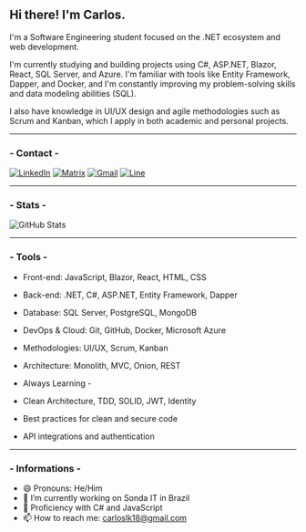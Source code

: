 <h2>Hi there! I'm Carlos.</h2>

I'm a Software Engineering student focused on the .NET ecosystem and web development.

I'm currently studying and building projects using C#, ASP.NET, Blazor, React, SQL Server, and Azure. I'm familiar with tools like Entity Framework, Dapper, and Docker, and I'm constantly improving my problem-solving skills and data modeling abilities (SQL).

I also have knowledge in UI/UX design and agile methodologies such as Scrum and Kanban, which I apply in both academic and personal projects.

<hr>

<h3>- Contact -</h3>

[![LinkedIn](https://img.shields.io/badge/LinkedIn-0077B5?style=for-the-badge&logo=linkedin&logoColor=white)](https://www.linkedin.com/in/carlosbarbosa-dev/)
[![Matrix](https://img.shields.io/badge/matrix-000000?style=for-the-badge&logo=Matrix&logoColor=white)](https://www.linkedin.com/in/carlosbarbosa-dev/)
[![Gmail](https://img.shields.io/badge/Gmail-D14836?style=for-the-badge&logo=gmail&logoColor=white)](https://www.linkedin.com/in/carlosbarbosa-dev/)
[![Line](https://img.shields.io/badge/Line-00C300?style=for-the-badge&logo=line&logoColor=white)](https://www.linkedin.com/in/carlosbarbosa-dev/)

<hr>

<h3>- Stats -</h3>

![GitHub Stats](https://github-readme-streak-stats.herokuapp.com/?user=carloslk18&theme=dark&hide_border=true)

<hr>

<h3>- Tools -</h3>

- Front-end: JavaScript, Blazor, React, HTML, CSS
- Back-end: .NET, C#, ASP.NET, Entity Framework, Dapper
- Database: SQL Server, PostgreSQL, MongoDB 
- DevOps & Cloud: Git, GitHub, Docker, Microsoft Azure
- Methodologies: UI/UX, Scrum, Kanban
- Architecture: Monolith, MVC, Onion, REST

- Always Learning -
- Clean Architecture, TDD, SOLID, JWT, Identity
- Best practices for clean and secure code
- API integrations and authentication

<hr>

<h3>- Informations -</h3>

- 😄 Pronouns: He/Him
- 🔭 I’m currently working on Sonda IT in Brazil
- 🌱 Proficiency with C# and JavaScript
- 📫 How to reach me: carloslk18@gmail.com
